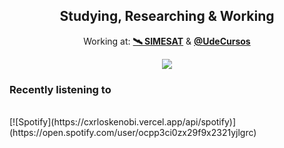 <div align="center">
  <h2> Studying, Researching & Working </h2>
  <p>Working at: <b><a href="https://aeroespacial.centrosimes.cl/simesat-cansat-v1/">🛰️ SIMESAT</a></b> & <b><a href="https://github.com/CxrlosKenobi/UdeCursos.py">@UdeCursos</a></b></p>
  <img src="https://metrics.lecoq.io/CxrlosKenobi?template=classic&base.repositories=0&languages=1&pagespeed=1&activity=1&languages.limit=8&languages.colors=github&languages.threshold=0%25&activity.limit=5&activity.days=14&activity.filter=all&activity.visibility=all&activity.timestamps=false&pagespeed.url=cxrlosk.me&pagespeed.detailed=false&pagespeed.screenshot=false&config.timezone=America%2FSantiago"></img>
  </div>
<h3> Recently listening to </h3>
<tr>
&nbsp; <br> [![Spotify](https://cxrloskenobi.vercel.app/api/spotify)](https://open.spotify.com/user/ocpp3ci0zx29f9x2321yjlgrc)
<td>


